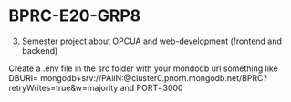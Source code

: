 # BPRC-E20-GRP8
3. Semester project about OPCUA and web-development (frontend and backend)


Create a .env file in the src folder with your mondodb url something like DBURI=
mongodb+srv://PAiiN:<password>@cluster0.pnorh.mongodb.net/BPRC?retryWrites=true&w=majority and PORT=3000
